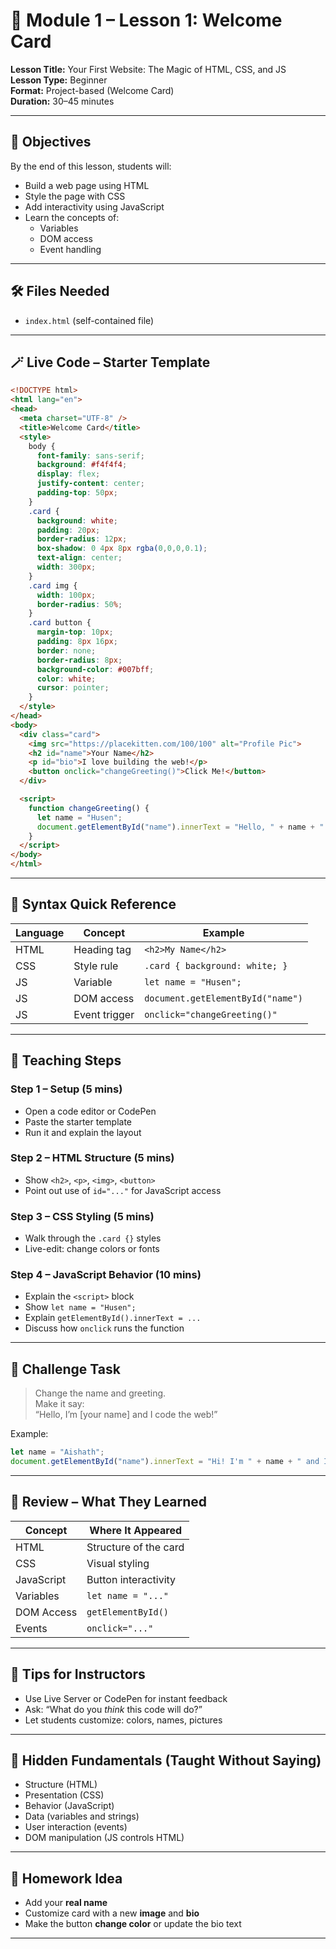 # 📘 Module 1 – Lesson 1: Welcome Card

**Lesson Title:** Your First Website: The Magic of HTML, CSS, and JS  
**Lesson Type:** Beginner  
**Format:** Project-based (Welcome Card)  
**Duration:** 30–45 minutes

---

## 🎯 Objectives

By the end of this lesson, students will:
- Build a web page using HTML
- Style the page with CSS
- Add interactivity using JavaScript
- Learn the concepts of:
  - Variables
  - DOM access
  - Event handling

---

## 🛠️ Files Needed

- `index.html` (self-contained file)

---

## 🪄 Live Code – Starter Template

```html
<!DOCTYPE html>
<html lang="en">
<head>
  <meta charset="UTF-8" />
  <title>Welcome Card</title>
  <style>
    body {
      font-family: sans-serif;
      background: #f4f4f4;
      display: flex;
      justify-content: center;
      padding-top: 50px;
    }
    .card {
      background: white;
      padding: 20px;
      border-radius: 12px;
      box-shadow: 0 4px 8px rgba(0,0,0,0.1);
      text-align: center;
      width: 300px;
    }
    .card img {
      width: 100px;
      border-radius: 50%;
    }
    .card button {
      margin-top: 10px;
      padding: 8px 16px;
      border: none;
      border-radius: 8px;
      background-color: #007bff;
      color: white;
      cursor: pointer;
    }
  </style>
</head>
<body>
  <div class="card">
    <img src="https://placekitten.com/100/100" alt="Profile Pic">
    <h2 id="name">Your Name</h2>
    <p id="bio">I love building the web!</p>
    <button onclick="changeGreeting()">Click Me!</button>
  </div>

  <script>
    function changeGreeting() {
      let name = "Husen";
      document.getElementById("name").innerText = "Hello, " + name + "!";
    }
  </script>
</body>
</html>
```

---

## 🧠 Syntax Quick Reference

| Language | Concept         | Example |
|----------|------------------|---------|
| HTML     | Heading tag      | `<h2>My Name</h2>` |
| CSS      | Style rule       | `.card { background: white; }` |
| JS       | Variable         | `let name = "Husen";` |
| JS       | DOM access       | `document.getElementById("name")` |
| JS       | Event trigger    | `onclick="changeGreeting()"` |

---

## 🧭 Teaching Steps

### Step 1 – Setup (5 mins)
- Open a code editor or CodePen
- Paste the starter template
- Run it and explain the layout

### Step 2 – HTML Structure (5 mins)
- Show `<h2>`, `<p>`, `<img>`, `<button>`
- Point out use of `id="..."` for JavaScript access

### Step 3 – CSS Styling (5 mins)
- Walk through the `.card {}` styles
- Live-edit: change colors or fonts

### Step 4 – JavaScript Behavior (10 mins)
- Explain the `<script>` block
- Show `let name = "Husen";`
- Explain `getElementById().innerText = ...`
- Discuss how `onclick` runs the function

---

## 🧪 Challenge Task

> Change the name and greeting.  
> Make it say:  
> “Hello, I’m [your name] and I code the web!”

Example:

```js
let name = "Aishath";
document.getElementById("name").innerText = "Hi! I'm " + name + " and I code the web!";
```

---

## 🔁 Review – What They Learned

| Concept       | Where It Appeared             |
|---------------|-------------------------------|
| HTML          | Structure of the card         |
| CSS           | Visual styling                |
| JavaScript    | Button interactivity          |
| Variables     | `let name = "..."`            |
| DOM Access    | `getElementById()`            |
| Events        | `onclick="..."`               |

---

## 📌 Tips for Instructors

- Use Live Server or CodePen for instant feedback
- Ask: “What do you *think* this code will do?”
- Let students customize: colors, names, pictures

---

## 🧠 Hidden Fundamentals (Taught Without Saying)

- Structure (HTML)
- Presentation (CSS)
- Behavior (JavaScript)
- Data (variables and strings)
- User interaction (events)
- DOM manipulation (JS controls HTML)

---

## 📝 Homework Idea

- Add your **real name**
- Customize card with a new **image** and **bio**
- Make the button **change color** or update the bio text

---